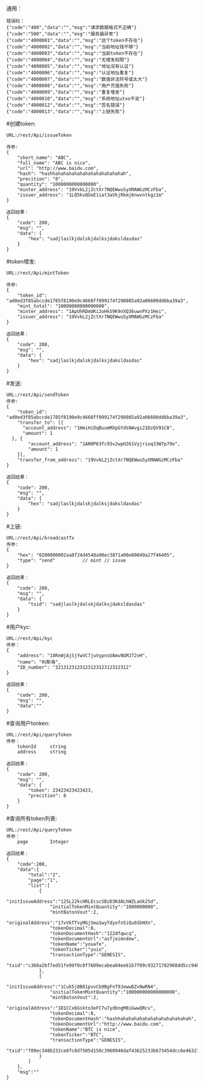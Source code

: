 通用：
		
	错误码：
	{"code":"400","data":"","msg":"请求数据格式不正确"}
	{"code":"500","data":"","msg":"服务器异常"}
	{"code":"4000001","data":"","msg":"这个token不存在"}
	{"code":"4000002","data":"","msg":"当前地址钱不够"}
	{"code":"4000003","data":"","msg":"当前token不存在"}
	{"code":"4000004","data":"","msg":"无增发权限"}
	{"code":"4000005","data":"","msg":"地址没有认证"}
	{"code":"4000006","data":"","msg":"认证地址重复"}
	{"code":"4000007","data":"","msg":"数值非法符号或太大"}
	{"code":"4000008","data":"","msg":"用户充值失败"}
	{"code":"4000009","data":"","msg":"重复增发"}
	{"code":"4000010","data":"","msg":"系统地址utxo不足"}
	{"code":"4000012","data":"","msg":"签名错误"}
	{"code":"4000013","data":"","msg":"上链失败"}

#创建token:

    URL:/rest/Api/issueToken
  
    传参:
    {
	    "short_name": "ABC",
	    "full_name": "ABC is nice",
	    "url": "http://www.baidu.com",
	    "hash": "hashhahahahahahahahahahahahahah",
	    "precition": "8",
	    "quantity": "1000000000000000",
	    "minter_address": "19VvkL2jZctXr7NQEWwuSyXMAWGzMCzFba",
	    "issuer_address": "1LQ5kvQUoE1iat3aVkjRkmj6nwvntkgz1m"
    }
    
    返回结果：
    {
    	"code": 200,
    	"msg": "",
    	"data": {
    		"hex": "sadjlaslkjdalskjdalksjdaksldasdas"
    	}
    }
 
#token增发:   

    URL:/rest/Api/mintToken
  
    传参:
    {
	    "token_id": "ad0ed3f85abccde1785f8190e9c4668ff099174f298085a92a06600dd6ba39a3",
	    "mint_total": "10000000000000000",
	    "minter_address": "1ApUhRDmUKi2oHkS9K9nXQ36uwnPXz1Hei",
	    "issuer_address": "19VvkL2jZctXr7NQEWwuSyXMAWGzMCzFba"
    }

    返回结果：
    {
    	"code": 200,
    	"msg": "",
    	"data": {
    		"hex": "sadjlaslkjdalskjdalksjdaksldasdas"
    	}
    }

#发送:  

    URL:/rest/Api/sendToken
    传参:
    {
	    "token_id": "ad0ed3f85abccde1785f8190e9c4668ff099174f298085a92a06600dd6ba39a3",
	    "transfer_to": [{
		  "account_address": "1HmiHiDqBuumMXpGYdVAWvgi21DzQV91C8",
		  "amount": 1
	  }, {
		    "account_address": "1AN9P63fc93v2wpH261Vyjrioq33W7p79e",
		    "amount": 1
	    }],
	    "transfer_from_address": "19VvkL2jZctXr7NQEWwuSyXMAWGzMCzFba"
    }

    返回结果：
    {
    	"code": 200,
    	"msg": "",
    	"data": {
    		"hex": "sadjlaslkjdalskjdalksjdaksldasdas"
    	}
    }

#上链:  

    URL:/rest/Api/broadcastTx
    传参:
    {
    	"hex": "0200000002aa8f24d4548a90ec3871a00e80049a27f46405",
	    "type": "send"			// mint // issue
    }

    返回结果：
    {
    	"code": 200,
    	"msg": "",
    	"data": {
    		"txid": "sadjlaslkjdalskjdalksjdaksldasdas"
    	}
    }

#用户kyc:

    URL:/rest/Api/kyc
    传参：
    {
	    "address": "18RnWjAjSjYwVC7juVypnsUAmvNGMJ72vH",
	    "name": "利斯海",
	    "ID_number": "321312312312312312312312312" 
    }
    
    返回结果：
    {
    	"code": 200,
    	"msg": "",
    	"data":""
    }


#查询用户tonken:

    URL:/rest/Api/queryToken
    传参：
	    tokenId		string
	    address		string

    返回结果：
    {
    	"code": 200,
    	"msg": "",
    	"data": {
    		"token": 23423423423423,
    		"precition": 8
    	}
    }

#查询所有token列表:

    URL:/rest/Api/queryToken
    传参：
	    page		Integer     
	  
    返回结果：
    {
    	"code":200,
    	"data":{
    		"total":"2",
    		"page":"1",
    		"list":[
    			{
    				"initIssueAddress":"12SL22kcHRLEcscSBzD3KdALhWZLaUk25d",
    				"initialTokenMintQuantity":"1000000000",
    				"mintBatonVout":2,
    				"originalAddress":"17vVkTTvyMGjSma1wyTdyofn5iQu6SbHXn",
    				"tokenDecimal":8,
    				"tokenDocumentHash":"122dfqwcq",
    				"tokenDocumentUrl":"asfjeimndew",
    				"tokenName":"youafe",
    				"tokenTicker":"yuio",
    				"transactionType":"GENESIS",
    				"txid":"c368a2bf7ed51fe99f0c0f7609ecabea04ee61b7f09c93271782968dd5cc9463"
    			},
    			{
    				"initIssueAddress":"1Cuk5j8B81pvvCb9BgFnT9JewwDZvNwRN4",
    				"initialTokenMintQuantity":"100000000000000000",
    				"mintBatonVout":2,
    				"originalAddress":"1D1CCx6Gskto3eFC7u7ydbngM8iGwwQRcv",
    				"tokenDecimal":8,
    				"tokenDocumentHash":"hashhahahahahahahahahahahahahah",
    				"tokenDocumentUrl":"http://www.baidu.com",
    				"tokenName":"BTC is nice",
    				"tokenTicker":"BTC",
    				"transactionType":"GENESIS",
    				"txid":"f09ec348b232ce8fc8d7505d150c3960946daf43625233b673454dcc6e463275"
    			}
    		]
    	},
    	"msg":""
    }





